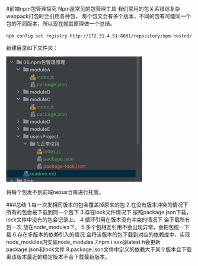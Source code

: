 #前端npm包管理探究
Npm是常见的包管理工具 我们常用的包关系错综复杂 webpack打包时会引用各种包， 每个包又会有多个版本，不同的包有可能同一个包的不同版本，所以现在就其原理做一个总结。

`npm config set registry http://172.31.4.51:8081/repository/npm-hosted/`

新建目录如下文件夹：

![img.png](img.png)

将每个包发不到前端nexus仓库进行托管。

###总结
1.每一次发相同版本的包会覆盖掉原来的包
2.在没有版本冲突的情况下所有的包会被下载到同一个包下
3.存在lock文件情况下 按照package.json下载，lock文件中没有的包会记录上。
4.循环引用在版本没有冲突的情况下 会下载所有包一次 放在node_modules下。
5.多个包相互引用不会出现异常，会把包统一下载
6.存在多版本的依赖引入的情况 会将该版本的包下载到对应的依赖库中，实现node_modules内安装node_modules
7.npm i xxx@latest  h会更新package.json和lock文件
8.package.json文件中定义的依赖大于某个版本会下载离该版本最近的稳定版本不会下载最新版本。

